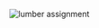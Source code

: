 ![lumber assignment](https://github.com/aman-sinha-09/lumber/assets/121574213/70122454-6a8f-4a0c-9cea-4a2463c832c2)
